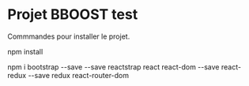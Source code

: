 # Projet BBOOST test 

Commmandes pour installer le projet.

npm install

npm i bootstrap --save --save reactstrap react react-dom --save react-redux --save redux react-router-dom
